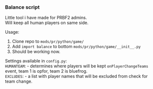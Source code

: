 ### Balance script

 Little tool i have made for PRBF2 admins.<br>
 Will keep all human players on same side.

Usage:

1. Clone repo to `mods/pr/python/game/`
2. Add `import balance` to bottom `mods/pr/python/game/__init__.py`
3. Should be working now.

Settings available in `config.py`:<br>
	```HUMANTEAM```: - determines where players will be kept `onPlayerChangeTeams` event, team 1 is opfor, team 2 is bluefrog.<br>
	```EXCLUDES```: - a list with player names that will be excluded from check for team change.
